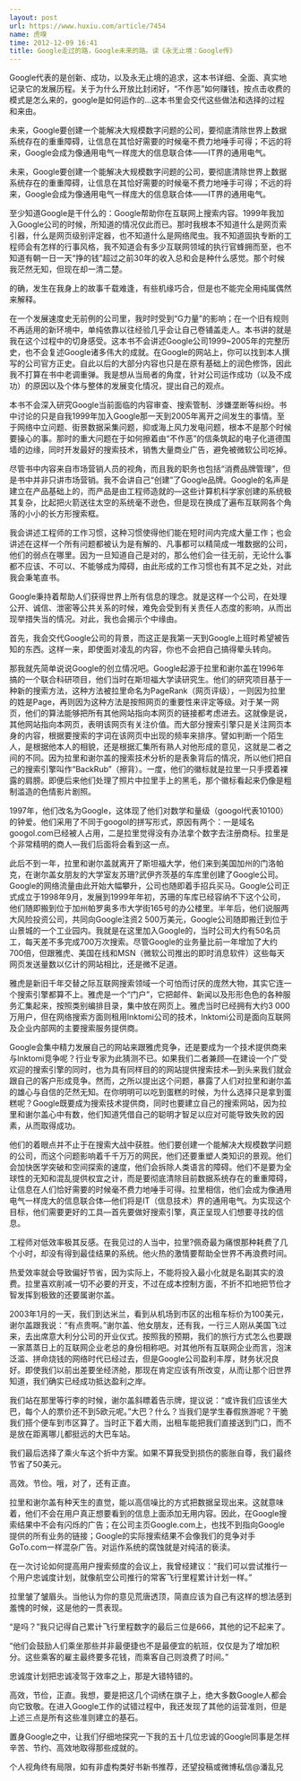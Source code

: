 ```yaml
---
layout: post
url: https://www.huxiu.com/article/7454
name: 虎嗅
time: 2012-12-09 16:41
title: Google走过的路，Google未来的路。读《永无止境：Google传》
---
```

Google代表的是创新、成功，以及永无止境的追求，这本书详细、全面、真实地记录它的发展历程。关于为什么开放比封闭好，“不作恶”如何赚钱，按点击收费的模式是怎么来的，google是如何运作的…这本书里会交代这些做法和选择的过程和来由。

未来，Google要创建一个能解决大规模数字问题的公司，要彻底清除世界上数据系统存在的重重障碍，让信息在其恰好需要的时候毫不费力地唾手可得；不远的将来，Google会成为像通用电气一样庞大的信息联合体——IT界的通用电气。

未来，Google要创建一个能解决大规模数字问题的公司，要彻底清除世界上数据系统存在的重重障碍，让信息在其恰好需要的时候毫不费力地唾手可得；不远的将来，Google会成为像通用电气一样庞大的信息联合体——IT界的通用电气。

至少知道Google是干什么的：Google帮助你在互联网上搜索内容。1999年我加入Google公司的时候，所知道的情况仅此而已。那时我根本不知道什么是网页索引器，什么是网页级别评定器，也不知道什么是网络爬虫。我不知道固执专断的工程师会有怎样的行事风格，我不知道会有多少互联网领域的执行官蜂拥而至，也不知道有朝一日一天“挣的钱”超过之前30年的收入总和会是种什么感觉。那个时候我茫然无知，但现在却一清二楚。

的确，发生在我身上的故事千载难逢，有些机缘巧合，但是也不能完全用纯属偶然来解释。

在一个发展速度史无前例的公司里，我时时受到“G力量”的影响；在一个旧有规则不再适用的新环境中，单纯依靠以往经验几乎会让自己卷铺盖走人。本书讲的就是我在这个过程中的切身感受。这本书不会讲述Google公司1999~2005年的完整历史，也不会复述Google诸多伟大的成就。在Google的网站上，你可以找到本人撰写的公司官方正史。自此以后的大部分内容也只是在原有基础上的润色修饰，因此我不打算在书中老调重弹。我是想从当局者的角度，针对公司运作成功（以及不成功）的原因以及个体与整体的发展变化情况，提出自己的观点。

本书不会深入研究Google当前面临的内容审查、搜索管制、涉嫌垄断等纠纷。书中讨论的只是自我1999年加入Google那一天到2005年离开之间发生的事情。至于网络中立问题、街景数据采集问题，抑或海上风力发电问题，根本不是那个时候要操心的事。那时的重大问题在于如何擦着由“不作恶”的信条筑起的电子化道德围墙的边缘，同时开发最好的搜索技术，销售大量商业广告，避免被微软公司吃掉。

尽管书中内容来自市场营销人员的视角，而且我的职务也包括“消费品牌管理”，但是书中并非只讲市场营销。我不会讲自己“创建”了Google品牌。Google的名声是建立在产品基础上的，而产品是由工程师造就的—这些计算机科学家创建的系统极其复杂，比起把火箭送往太空的系统毫不逊色，但是现在换成了遍布互联网各个角落的小小的长方形搜索框。

我会讲述工程师的工作习惯，这种习惯使得他们能在短时间内完成大量工作；也会讲述在这样一个所有问题都被认为是有解的、凡事都可以精简成一堆数据的公司，他们的弱点在哪里。因为一旦知道自己是对的，那么他们会一往无前，无论什么事都不应该、不可以、不能够成为障碍，由此形成的工作习惯也有其不足之处，对此我会秉笔直书。

Google秉持着帮助人们获得世界上所有信息的理念。就是这样一个公司，在处理公开、诚信、泄密等公共关系的时候，难免会受到有关责任人态度的影响，从而出现举措失当的情况。对此，我也会揭示个中缘由。

首先，我会交代Google公司的背景，而这正是我第一天到Google上班时希望被告知的东西。这样一来，即使面对凌乱的内容，你也不会把自己搞得晕头转向。

那我就先简单说说Google的创立情况吧。Google起源于拉里和谢尔盖在1996年搞的一个联合科研项目，他们当时在斯坦福大学读研究生。他们的研究项目基于一种新的搜索方法，这种方法被拉里命名为PageRank（网页评级），一则因为拉里的姓是Page，再则因为这种方法是按照网页的重要性来评定等级。对于某一网页，他们的算法能够把所有其他网站指向本网页的链接都考虑进去。这就像是说，其他网站指向本网页，表明该网页有关注价值。而大部分搜索引擎只是关注网页本身的内容，根据要搜索的字词在该网页中出现的频率来排序。譬如判断一个陌生人，是根据他本人的相貌，还是根据汇集所有熟人对他形成的意见，这就是二者之间的不同。因为拉里和谢尔盖的搜索技术分析的是表象背后的情况，所以他们把自己的搜索引擎叫作“BackRub”（擦背）。一度，他们的徽标就是拉里一只手摸着裸露的肩膀。即便后来他们处理了照片中拉里手上的黑毛，那个徽标看起来仍像是粗制滥造的色情影片剧照。

1997年，他们改名为Google，这体现了他们对数学和量级（googol代表10100）的钟爱。他们采用了不同于googol的拼写形式，原因有两个：一是域名googol.com已经被人占用，二是拉里觉得没有办法拿个数字去注册商标。拉里是个非常精明的商人—我们后面将会看到这一点。

此后不到一年，拉里和谢尔盖就离开了斯坦福大学，他们来到美国加州的门洛帕克，在谢尔盖女朋友的大学室友苏珊?武伊齐茨基的车库里创建了Google公司。Google的网络流量由此开始大幅攀升，公司也随即着手招兵买马。Google公司正式成立于1998年9月，发展到1999年年初，苏珊的车库已经容纳不下这个公司，他们随即搬到位于加州帕罗奥多市大学街165号的办公楼里。半年后，他们说服两大风险投资公司，共同向Google注资2 500万美元，Google公司随即搬迁到位于山景城的一个工业园内。我就是在这里加入Google的，当时公司大约有50名员工，每天差不多完成700万次搜索。尽管Google的业务量比前一年增加了大约700倍，但跟雅虎、美国在线和MSN（微软公司推出的即时消息软件）这些每天网页发送量数以亿计的网站相比，还是微不足道。

雅虎是新旧千年交替之际互联网搜索领域一个可怕而讨厌的庞然大物，其实它连一个搜索引擎都算不上。雅虎是一个“门户”，它把邮件、新闻以及形形色色的各种服务汇集起来，按照类别编排目录，集中放在网页上。雅虎当时已经拥有大约3 000万用户，但在网络搜索方面则租用Inktomi公司的技术，Inktomi公司是面向互联网及企业内部网的主要搜索服务提供商。

Google会集中精力发展自己的网站来跟雅虎竞争，还是要成为一个技术提供商来与Inktomi竞争呢？行业专家为此猜测不已。如果我们二者兼顾—在建设一个广受欢迎的搜索引擎的同时，也为具有同样目的的网站提供搜索技术—到头来我们就会跟自己的客户形成竞争。然而，之所以提出这个问题，暴露了人们对拉里和谢尔盖的雄心与自信的茫然无知。在你明明可以吃到蛋糕的时候，为什么选择只是拿到蛋糕呢？Google既要成为搜索技术提供商，同时也要建立自己的搜索网站，因为拉里和谢尔盖心中有数，他们知道凭借自己的聪明才智足以应对可能导致失败的因素，从而取得成功。

他们的着眼点并不止于在搜索大战中获胜。他们要创建一个能解决大规模数学问题的公司，而这个问题影响着千千万万的网民，他们还要重塑人类知识的景观。他们会加快医学突破和空间探索的速度，他们会拆除人类语言的障碍。他们不是要为全球性的无知和混乱提供权宜之计，而是要彻底清除目前数据系统存在的重重障碍，让信息在人们恰好需要的时候毫不费力地唾手可得。拉里相信，他们会成为像通用电气一样庞大的信息联合体—他们将是IT（信息技术）界的通用电气。为实现这个目标，他们需要更好的工具—首先要做好搜索引擎，真正呈现人们想要寻找的信息。

工程师对低效率极其反感。在我见过的人当中，拉里?佩奇最为痛恨那种耗费了几个小时，却没有得到最佳结果的系统。他火热的激情要帮助全世界不再浪费时间。

热爱效率就会导致偏好节省，因为实际上，不能将投入最小化就是名副其实的浪费。拉里喜欢削减一切不必要的开支，不过在成本控制方面，不折不扣地把节俭才智发挥到极致的还要属谢尔盖。

2003年1月的一天，我们到达米兰，看到从机场到市区的出租车标价为100美元，谢尔盖跟我说：“有点贵啊。”谢尔盖、他女朋友，还有我，一行三人刚从美国飞过来，去出席意大利分公司的开业仪式。按照我的预期，我们的旅行方式怎么也要跟一家蒸蒸日上的互联网企业老总的身份相称吧。对其他所有互联网企业而言，泡沫泛滥、拼命烧钱的网络时代已经过去，但是Google公司盈利丰厚，财务状况良好。即使我们以前出差要坐经济舱，那现在肯定应该有所改变，从而让那个旧世界知道，我们确实已经成功抵达盈利之岸。

我们站在那里等行李的时候，谢尔盖斜瞟着告示牌，提议说：“或许我们应该坐大巴，每个人的票价还不到5欧元呢。”大巴？什么？当我们是学生春假旅游呢？干脆我们搭个便车到市区算了。当时正下着大雨，出租车能把我们直接送到门口，而不是放在距离哪儿都挺远的大巴车站。

我们最后选择了乘火车这个折中方案。如果不算我受到损伤的膨胀自尊，我们最终节省了50美元。

高效。节俭。哦，对了，还有正直。

拉里和谢尔盖有种天生的直觉，能以高信噪比的方式把数据呈现出来。这就意味着，他们不会在用户真正想要看到的信息上面添加无用内容。因此，在Google搜索结果中不会有闪烁的广告；在公司主页Google.com上，也找不到指向Google提供的所有业务的链接；Google的实际搜索结果不会像我们的竞争对手GoTo.com一样混杂广告。对运作系统的腐蚀就是对纯洁的亵渎。

在一次讨论如何提高用户搜索频度的会议上，我曾经建议：“我们可以尝试推行一个用户忠诚度计划，就像航空公司推行的常客飞行里程累计计划一样。”

拉里皱了皱眉头。当他认为你的意见荒唐透顶，简直应该为自己有这样的想法感到羞愧的时候，这是他的一贯表现。

“是吗？”我只记得自己累计飞行里程数字的最后三位是666，其他的记不起来了。

“他们会鼓励人们乘坐那些并非最便捷也不是最便宜的航班，仅仅是为了增加积分。这些乘客的雇主最终要多花钱，而乘客自己则浪费了时间。”

忠诚度计划把忠诚凌驾于效率之上，那是大错特错的。

高效，节俭，正直。我想，要是把这几个词绣在旗子上，绝大多数Google人都会向它致敬。在进入Google工作的试错过程中，我还发现了其他的运营准则，但是上述三点是所有这些准则建立的基石。

置身Google之中，让我们仔细地探究一下我的五十几位忠诚的Google同事是怎样辛苦、节约、高效地取得那些成就的。

个人视角终有局限，如有非虚构类好书新书推荐，还望投稿或微博私信@潘乱兄

